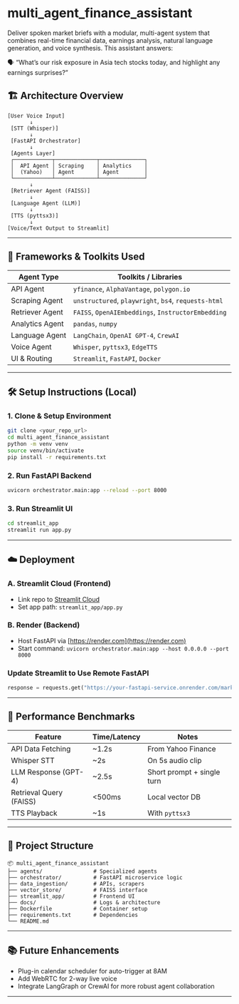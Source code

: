 # multi_agent_finance_assistant
Deliver spoken market briefs with a modular, multi-agent system that combines real-time financial data, earnings analysis, natural language generation, and voice synthesis. This assistant answers:

🗣️ “What’s our risk exposure in Asia tech stocks today, and highlight any earnings surprises?”

## 🏗️ Architecture Overview

```
[User Voice Input]
       ↓
 [STT (Whisper)]
       ↓
 [FastAPI Orchestrator]
       ↓
 [Agents Layer]
 ┌────────────┬─────────────┬──────────────┐
 │  API Agent │ Scraping    │ Analytics    │
 │  (Yahoo)   │ Agent       │ Agent        │
 └────────────┴─────────────┴──────────────┘
       ↓
 [Retriever Agent (FAISS)]
       ↓
 [Language Agent (LLM)]
       ↓
 [TTS (pyttsx3)]
       ↓
[Voice/Text Output to Streamlit]
```

---

## 🧱 Frameworks & Toolkits Used

| Agent Type        | Toolkits / Libraries                           |
|------------------|-------------------------------------------------|
| API Agent         | `yfinance`, `AlphaVantage`, `polygon.io`       |
| Scraping Agent    | `unstructured`, `playwright`, `bs4`, `requests-html` |
| Retriever Agent   | `FAISS`, `OpenAIEmbeddings`, `InstructorEmbedding` |
| Analytics Agent   | `pandas`, `numpy`                              |
| Language Agent    | `LangChain`, `OpenAI GPT-4`, `CrewAI`          |
| Voice Agent       | `Whisper`, `pyttsx3`, `EdgeTTS`                |
| UI & Routing      | `Streamlit`, `FastAPI`, `Docker`               |

---

## 🛠️ Setup Instructions (Local)

### 1. Clone & Setup Environment
```bash
git clone <your_repo_url>
cd multi_agent_finance_assistant
python -m venv venv
source venv/bin/activate
pip install -r requirements.txt
```

### 2. Run FastAPI Backend
```bash
uvicorn orchestrator.main:app --reload --port 8000
```

### 3. Run Streamlit UI
```bash
cd streamlit_app
streamlit run app.py
```

---

## ☁️ Deployment

### A. Streamlit Cloud (Frontend)
- Link repo to [Streamlit Cloud](https://streamlit.io/cloud)
- Set app path: `streamlit_app/app.py`

### B. Render (Backend)
- Host FastAPI via [https://render.com](https://render.com)
- Start command: `uvicorn orchestrator.main:app --host 0.0.0.0 --port 8000`

### Update Streamlit to Use Remote FastAPI
```python
response = requests.get("https://your-fastapi-service.onrender.com/market_brief")
```

---

## 🚀 Performance Benchmarks

| Feature                  | Time/Latency | Notes                          |
|--------------------------|--------------|--------------------------------|
| API Data Fetching        | ~1.2s        | From Yahoo Finance             |
| Whisper STT              | ~2s          | On 5s audio clip               |
| LLM Response (GPT-4)     | ~2.5s        | Short prompt + single turn     |
| Retrieval Query (FAISS)  | <500ms       | Local vector DB                |
| TTS Playback             | ~1s          | With `pyttsx3`                 |

---

## 📁 Project Structure
```
📦 multi_agent_finance_assistant
├── agents/                # Specialized agents
├── orchestrator/          # FastAPI microservice logic
├── data_ingestion/        # APIs, scrapers
├── vector_store/          # FAISS interface
├── streamlit_app/         # Frontend UI
├── docs/                  # Logs & architecture
├── Dockerfile             # Container setup
├── requirements.txt       # Dependencies
└── README.md
```

---

## 📚 Future Enhancements
- Plug-in calendar scheduler for auto-trigger at 8AM
- Add WebRTC for 2-way live voice
- Integrate LangGraph or CrewAI for more robust agent collaboration

---


